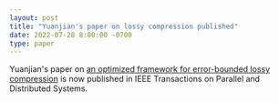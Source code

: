 ```yaml
---
layout: post
title: "Yuanjian's paper on lossy compression published"
date: 2022-07-28 8:00:00 -0700
type: paper
---
```

Yuanjian's paper on [an optimized framework for error-bounded lossy compression](https://ieeexplore.ieee.org/abstract/document/9844293) is now published
in IEEE Transactions on Parallel and Distributed Systems.
